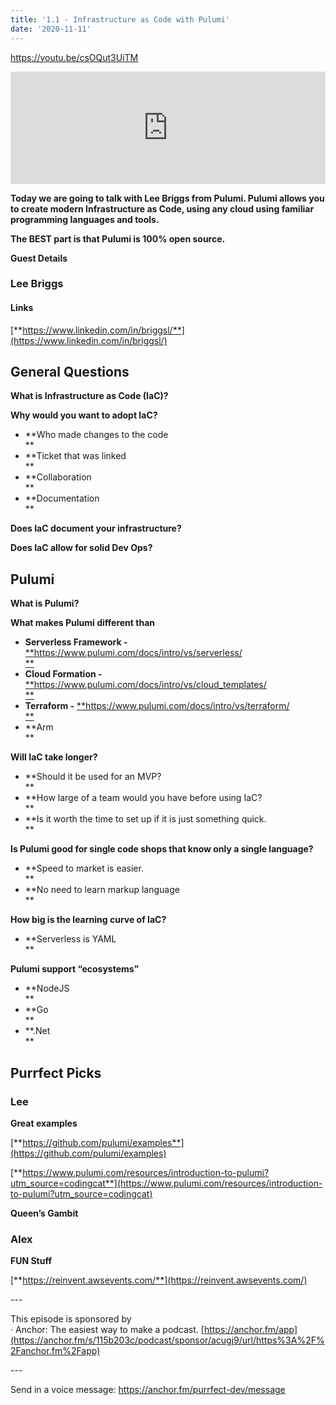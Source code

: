 ```yaml
---
title: '1.1 - Infrastructure as Code with Pulumi'
date: '2020-11-11'
---
```


https://youtu.be/csOQut3UiTM

<iframe style="width: 100%; height: 180px;" src="https://anchor.fm/purrfect-dev/embed/episodes/Infrastructure-as-Code-with-Pulumi-embr6v" width="100%" height="180px" frameborder="0" scrolling="no"></iframe>

**Today we are going to talk with Lee Briggs from Pulumi. Pulumi allows you to create modern Infrastructure as Code, using any cloud using familiar programming languages and tools.**

**The BEST part is that Pulumi is 100% open source.**

**Guest Details**

### **Lee Briggs**

#### **Links**

[**https://www.linkedin.com/in/briggsl/**](https://www.linkedin.com/in/briggsl/)

## **General Questions**

**What is Infrastructure as Code (IaC)?**

**Why would you want to adopt IaC?**

- **Who made changes to the code  
   **
- **Ticket that was linked  
   **
- **Collaboration  
   **
- **Documentation  
   **

**Does IaC document your infrastructure?**

**Does IaC allow for solid Dev Ops?**

## **Pulumi**

**What is Pulumi?**

**What makes Pulumi different than**

- **Serverless Framework -** [**https://www.pulumi.com/docs/intro/vs/serverless/  
   **](https://www.pulumi.com/docs/intro/vs/serverless/)
- **Cloud Formation -** [**https://www.pulumi.com/docs/intro/vs/cloud_templates/  
   **](https://www.pulumi.com/docs/intro/vs/cloud_templates/)
- **Terraform -** [**https://www.pulumi.com/docs/intro/vs/terraform/  
   **](https://www.pulumi.com/docs/intro/vs/terraform/)
- **Arm  
   **

**Will IaC take longer?**

- **Should it be used for an MVP?  
   **
- **How large of a team would you have before using IaC?  
   **
- **Is it worth the time to set up if it is just something quick.  
   **

**Is Pulumi good for single code shops that know only a single language?**

- **Speed to market is easier.  
   **
- **No need to learn markup language  
   **

**How big is the learning curve of IaC?**

- **Serverless is YAML  
   **

**Pulumi support “ecosystems”**

- **NodeJS  
   **
- **Go  
   **
- **.Net  
   **

## **Purrfect Picks**

### **Lee**

**Great examples**

[**https://github.com/pulumi/examples**](https://github.com/pulumi/examples)

[**https://www.pulumi.com/resources/introduction-to-pulumi?utm_source=codingcat**](https://www.pulumi.com/resources/introduction-to-pulumi?utm_source=codingcat)

**Queen’s Gambit**

### **Alex**

**FUN Stuff**

[**https://reinvent.awsevents.com/**](https://reinvent.awsevents.com/)

\---

This episode is sponsored by  
· Anchor: The easiest way to make a podcast. [https://anchor.fm/app](https://anchor.fm/s/115b203c/podcast/sponsor/acugj9/url/https%3A%2F%2Fanchor.fm%2Fapp)

\---

Send in a voice message: https://anchor.fm/purrfect-dev/message

